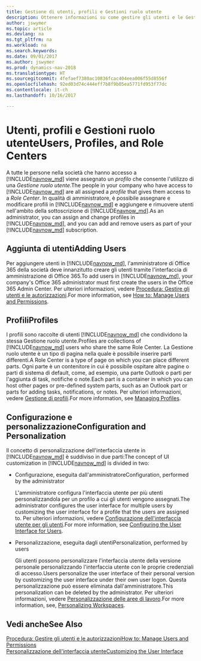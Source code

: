 ```yaml
---
title: Gestione di utenti, profili e Gestioni ruolo utente
description: Ottenere informazioni su come gestire gli utenti e le Gestioni ruolo utente.
author: jswymer
ms.topic: article
ms.devlang: na
ms.tgt_pltfrm: na
ms.workload: na
ms.search.keywords: 
ms.date: 09/01/2017
ms.author: jswymer
ms.prod: dynamics-nav-2018
ms.translationtype: HT
ms.sourcegitcommit: 4fefaef7380ac10836fcac404eea006f55d8556f
ms.openlocfilehash: 92ed03d74c444eff7b8f9b05ea5771fd953f77dc
ms.contentlocale: it-ch
ms.lasthandoff: 10/16/2017

---
```

# <a name="users-profiles-and-role-centers"></a><span data-ttu-id="2f89e-103">Utenti, profili e Gestioni ruolo utente</span><span class="sxs-lookup"><span data-stu-id="2f89e-103">Users, Profiles, and Role Centers</span></span>
<span data-ttu-id="2f89e-104">A tutte le persone nella società che hanno accesso a [!INCLUDE[navnow_md](includes/navnow_md.md)] viene assegnato un *profilo* che consente l'utilizzo di una *Gestione ruolo utente*.</span><span class="sxs-lookup"><span data-stu-id="2f89e-104">The people in your company who have access to [!INCLUDE[navnow_md](includes/navnow_md.md)] are all assigned a *profile* that gives them access to a *Role Center*.</span></span> <span data-ttu-id="2f89e-105">In qualità di amministratore, è possibile assegnare e modificare profili in [!INCLUDE[navnow_md](includes/navnow_md.md)] e aggiungere e rimuovere utenti nell'ambito della sottoscrizione di [!INCLUDE[navnow_md](includes/navnow_md.md)].</span><span class="sxs-lookup"><span data-stu-id="2f89e-105">As an administrator, you can assign and change profiles in [!INCLUDE[navnow_md](includes/navnow_md.md)], and you can add and remove users as part of your [!INCLUDE[navnow_md](includes/navnow_md.md)] subscription.</span></span>  

## <a name="adding-users"></a><span data-ttu-id="2f89e-106">Aggiunta di utenti</span><span class="sxs-lookup"><span data-stu-id="2f89e-106">Adding Users</span></span>
<span data-ttu-id="2f89e-107">Per aggiungere utenti in [!INCLUDE[navnow_md](includes/navnow_md.md)], l'amministratore di Office 365 della società deve innanzitutto creare gli utenti tramite l'interfaccia di amministrazione di Office 365.</span><span class="sxs-lookup"><span data-stu-id="2f89e-107">To add users in [!INCLUDE[navnow_md](includes/navnow_md.md)], your company's Office 365 administrator must first create the users in the Office 365 Admin Center.</span></span> <span data-ttu-id="2f89e-108">Per ulteriori informazioni, vedere [Procedura: Gestire gli utenti e le autorizzazioni](ui-how-users-permissions.md).</span><span class="sxs-lookup"><span data-stu-id="2f89e-108">For more information, see [How to: Manage Users and Permissions](ui-how-users-permissions.md).</span></span>  

## <a name="profiles"></a><span data-ttu-id="2f89e-109">Profili</span><span class="sxs-lookup"><span data-stu-id="2f89e-109">Profiles</span></span>
<span data-ttu-id="2f89e-110">I profili sono raccolte di utenti [!INCLUDE[navnow_md](includes/navnow_md.md)] che condividono la stessa Gestione ruolo utente.</span><span class="sxs-lookup"><span data-stu-id="2f89e-110">Profiles are collections of [!INCLUDE[navnow_md](includes/navnow_md.md)] users who share the same Role Center.</span></span> <span data-ttu-id="2f89e-111">La Gestione ruolo utente è un tipo di pagina nella quale è possibile inserire parti differenti.</span><span class="sxs-lookup"><span data-stu-id="2f89e-111">A Role Center is a type of page on which you can place different parts.</span></span> <span data-ttu-id="2f89e-112">Ogni parte è un contenitore in cui è possibile ospitare altre pagine o parti di sistema di default, come, ad esempio, una parte Outlook o parti per l'aggiunta di task, notifiche o note.</span><span class="sxs-lookup"><span data-stu-id="2f89e-112">Each part is a container in which you can host other pages or pre-defined system parts, such as an Outlook part or parts for adding tasks, notifications, or notes.</span></span> <span data-ttu-id="2f89e-113">Per ulteriori informazioni, vedere [Gestione di profili](admin-profiles.md).</span><span class="sxs-lookup"><span data-stu-id="2f89e-113">For more information, see [Managing Profiles](admin-profiles.md).</span></span>

## <a name="configuration-and-personalization"></a><span data-ttu-id="2f89e-114">Configurazione e personalizzazione</span><span class="sxs-lookup"><span data-stu-id="2f89e-114">Configuration and Personalization</span></span>
<span data-ttu-id="2f89e-115">Il concetto di personalizzazione dell'interfaccia utente in [!INCLUDE[navnow_md](includes/navnow_md.md)] è suddiviso in due parti:</span><span class="sxs-lookup"><span data-stu-id="2f89e-115">The concept of UI customization in [!INCLUDE[navnow_md](includes/navnow_md.md)] is divided in two:</span></span>  

-   <span data-ttu-id="2f89e-116">Configurazione, eseguita dall'amministratore</span><span class="sxs-lookup"><span data-stu-id="2f89e-116">Configuration, performed by the administrator</span></span>  

    <span data-ttu-id="2f89e-117">L'amministratore configura l'interfaccia utente per più utenti personalizzandola per un profilo a cui gli utenti vengono assegnati.</span><span class="sxs-lookup"><span data-stu-id="2f89e-117">The administrator configures the user interface for multiple users by customizing the user interface for a profile that the users are assigned to.</span></span> <span data-ttu-id="2f89e-118">Per ulteriori informazioni, vedere [Configurazione dell'interfaccia utente per gli utenti](admin-configure-user-interface.md).</span><span class="sxs-lookup"><span data-stu-id="2f89e-118">For more information, see [Configuring the User Interface for Users](admin-configure-user-interface.md).</span></span> 

-   <span data-ttu-id="2f89e-119">Personalizzazione, eseguita dagli utenti</span><span class="sxs-lookup"><span data-stu-id="2f89e-119">Personalization, performed by users</span></span>  

    <span data-ttu-id="2f89e-120">Gli utenti possono personalizzare l'interfaccia utente della versione personale personalizzando l'interfaccia utente con le proprie credenziali di accesso.</span><span class="sxs-lookup"><span data-stu-id="2f89e-120">Users personalize the user interface of their personal version by customizing the user interface under their own user logon.</span></span> <span data-ttu-id="2f89e-121">Questa personalizzazione può essere eliminata dall'amministratore.</span><span class="sxs-lookup"><span data-stu-id="2f89e-121">This personalization can be deleted by the administrator.</span></span> <span data-ttu-id="2f89e-122">Per ulteriori informazioni, vedere [Personalizzazione delle aree di lavoro](ui-personalization-overview.md).</span><span class="sxs-lookup"><span data-stu-id="2f89e-122">For more information, see, [Personalizing Workspaces](ui-personalization-overview.md).</span></span> 

## <a name="see-also"></a><span data-ttu-id="2f89e-123">Vedi anche</span><span class="sxs-lookup"><span data-stu-id="2f89e-123">See Also</span></span>  
[<span data-ttu-id="2f89e-124">Procedura: Gestire gli utenti e le autorizzazioni</span><span class="sxs-lookup"><span data-stu-id="2f89e-124">How to: Manage Users and Permissions</span></span>](ui-how-users-permissions.md)  
[<span data-ttu-id="2f89e-125">Personalizzazione dell'interfaccia utente</span><span class="sxs-lookup"><span data-stu-id="2f89e-125">Customizing the User Interface</span></span>](ui-customizing-overview.md)   
<!-- [Security Overview](../Security%20Overview.md)-->

